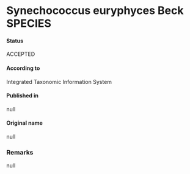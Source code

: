 Synechococcus euryphyces Beck SPECIES
=======

#### Status
ACCEPTED

#### According to
Integrated Taxonomic Information System

#### Published in
null

#### Original name
null

### Remarks
null